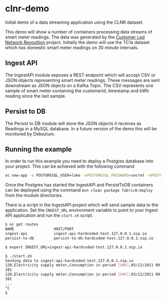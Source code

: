 # clnr-demo
Initial demo of a data streaming application using the CLNR dataset.

This demo will show a number of containers processing data streams of smart meter readings. 
The data was generated by the [Customer Led Network Revoultion](http://www.networkrevolution.co.uk/project-data-download/?dl=TC1a.zip#) project. 
Initially the demo will use the TC1a dataset which has domestic smart meter readings on 30 minute intervals.

## Ingest API

The IngestAPI module exposes a REST endpoint which will accept CSV or JSON objects representing smart meter readings.
These messages are sent downstream as JSON objects on a Kafka Topic. The CSV represents one sample of smart meter containing the customerId, timestamp 
and kWh reading since the last sample.

## Persist to DB

The Persist to DB module will store the JSON objects it receives as Readings in a MySQL database. In a future version of 
the demo this will be monitored by Debezium.

## Running the example

In order to run this example you need to deploy a Postgres database into your project.
This can be achieved with the following command

```bash
oc new-app -e POSTGRESQL_USER=luke -ePOSTGRESQL_PASSWORD=secret -ePOSTGRESQL_DATABASE=my_data openshift/postgresql-92-centos7 --name=my-database
```  

Once the Postgres has started the IngestAPI and PersistToDB containers can be deployed using the 
command `mvn clean package fabric8:deploy` from the module directories.

There is a script in the IngestAPI project which will send sample data to the application. Set the `INGEST_URL` 
environment variable to point to your Ingest API application and run the `start.sh` script.

```bash
$ oc get routes
NAME                  HOST/PORT                                             PATH      SERVICES              PORT      TERMINATION   WILDCARD
ingest-api            ingest-api-hardcoded-test.127.0.0.1.nip.io                      ingest-api            8080                    None
persist-to-db         persist-to-db-hardcoded-test.127.0.0.1.nip.io                   persist-to-db         8080                    None

$ export INGEST_URL=ingest-api-hardcoded-test.127.0.0.1.nip.io

$ ./start.sh
Sending data to ingest-api-hardcoded-test.127.0.0.1.nip.io
120,Electricity supply meter,Consumption in period [kWh],03/12/2011 00:00:00,0.067
201
120,Electricity supply meter,Consumption in period [kWh],03/12/2011 00:30:00,0.067
201
...
^C
$
```
